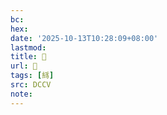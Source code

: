```yaml
---
bc:
hex:
date: '2025-10-13T10:28:09+08:00'
lastmod:
title: 􃈮
url: 􃈮
tags: [絼]
src: DCCV
note:
---
```

